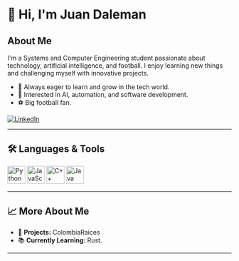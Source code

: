 # 👋 Hi, I'm Juan Daleman

## About Me

I'm a Systems and Computer Engineering student passionate about technology, artificial intelligence, and football. I enjoy learning new things and challenging myself with innovative projects.

- 🌱 Always eager to learn and grow in the tech world.
- 🤖 Interested in AI, automation, and software development.
- ⚽ Big football fan.

[![LinkedIn](https://img.shields.io/badge/LinkedIn-blue?style=flat&logo=linkedin)](https://www.linkedin.com/in/JuanDaleman/)

---

## 🛠️ Languages & Tools

<p>
  <img src="https://cdn.jsdelivr.net/gh/devicons/devicon/icons/python/python-original.svg" alt="Python" width="40" height="40"/>
  <img src="https://cdn.jsdelivr.net/gh/devicons/devicon/icons/javascript/javascript-original.svg" alt="JavaScript" width="40" height="40"/>
  <img src="https://cdn.jsdelivr.net/gh/devicons/devicon/icons/cplusplus/cplusplus-original.svg" alt="C++" width="40" height="40"/>
  <img src="https://cdn.jsdelivr.net/gh/devicons/devicon/icons/java/java-original.svg" alt="Java" width="40" height="40"/>
</p>

---

## 📈 More About Me

<!-- Here you can add more information. Some ideas: -->
- 🌟 **Projects:** ColombiaRaices
- 📚 **Currently Learning:** Rust.

---
